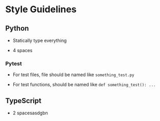 
# Style Guidelines

## Python

* Statically type everything

* 4 spaces

### Pytest

* For test files, file should be named like `something_test.py`

* For test functions, should be named like `def something_test(): ...`

## TypeScript

* 2 spacesasdgbn
